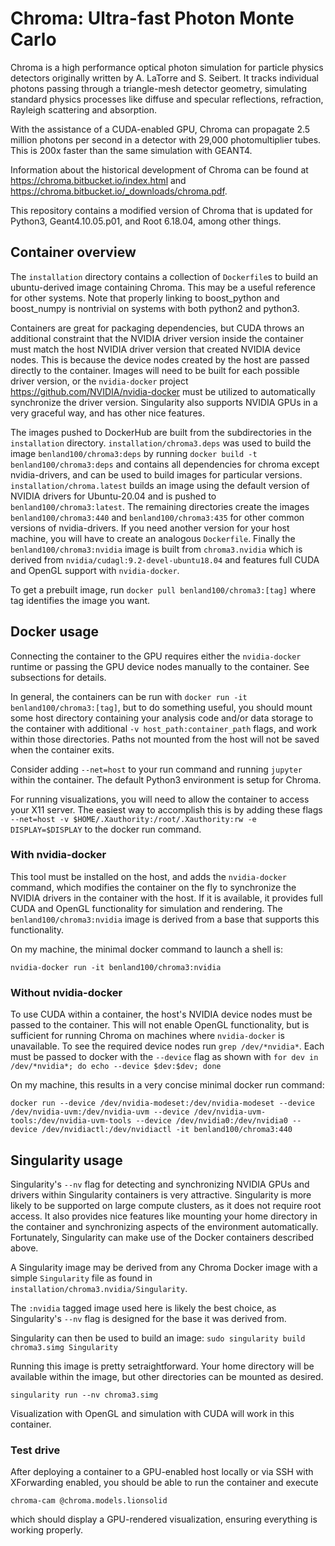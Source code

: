 # Chroma: Ultra-fast Photon Monte Carlo

Chroma is a high performance optical photon simulation for particle physics detectors originally written by A. LaTorre and S. Seibert. It tracks individual photons passing through a triangle-mesh detector geometry, simulating standard physics processes like diffuse and specular reflections, refraction, Rayleigh scattering and absorption.

With the assistance of a CUDA-enabled GPU, Chroma can propagate 2.5 million photons per second in a detector with 29,000 photomultiplier tubes. This is 200x faster than the same simulation with GEANT4.

Information about the historical development of Chroma can be found at https://chroma.bitbucket.io/index.html and https://chroma.bitbucket.io/_downloads/chroma.pdf.

This repository contains a modified version of Chroma that is updated for Python3, Geant4.10.05.p01, and Root 6.18.04, among other things.

## Container overview

The `installation` directory contains a collection of `Dockerfile`s to build an ubuntu-derived image containing Chroma. This may be a useful reference for other systems. Note that properly linking to boost_python and boost_numpy is nontrivial on systems with both python2 and python3.

Containers are great for packaging dependencies, but CUDA throws an additional constraint that the NVIDIA driver version inside the container must match the host NVIDIA driver version that created NVIDIA device nodes. This is because the device nodes created by the host are passed directly to the container. Images will need to be built for each possible driver version, or the `nvidia-docker` project https://github.com/NVIDIA/nvidia-docker must be utilized to automatically synchronize the driver version. Singularity also supports NVIDIA GPUs in a very graceful way, and has other nice features.

The images pushed to DockerHub are built from the subdirectories in the `installation` directory. `installation/chroma3.deps` was used to build the image `benland100/chroma3:deps` by running `docker build -t benland100/chroma3:deps` and contains all dependencies for chroma except nvidia-drivers, and can be used to build images for particular versions. `installation/chroma.latest` builds an image using the default version of NVIDIA drivers for Ubuntu-20.04 and is pushed to `benland100/chroma3:latest`. The remaining directories create the images `benland100/chroma3:440` and `benland100/chroma3:435` for other common versions of nvidia-drivers. If you need another version for your host machine, you will have to create an analogous `Dockerfile`. Finally the `benland100/chroma3:nvidia` image is built from `chroma3.nvidia` which is derived from `nvidia/cudagl:9.2-devel-ubuntu18.04` and features full CUDA and OpenGL support with `nvidia-docker`.

To get a prebuilt image, run `docker pull benland100/chroma3:[tag]` where tag identifies the image you want. 

## Docker usage

Connecting the container to the GPU requires either the `nvidia-docker` runtime or passing the GPU device nodes manually to the container. See subsections for details.

In general, the containers can be run with `docker run -it benland100/chroma3:[tag]`, but to do something useful, you should mount some host directory containing your analysis code and/or data storage to the container with additional `-v host_path:container_path` flags, and work within those directories. Paths not mounted from the host will not be saved when the container exits. 

Consider adding `--net=host` to your run command and running `jupyter` within the container. The default Python3 environment is setup for Chroma.

For running visualizations, you will need to allow the container to access your X11 server. The easiest way to accomplish this is by adding these flags `--net=host -v $HOME/.Xauthority:/root/.Xauthority:rw -e DISPLAY=$DISPLAY` to the docker run command.

### With nvidia-docker

This tool must be installed on the host, and adds the `nvidia-docker` command, which modifies the container on the fly to synchronize the NVIDIA drivers in the container with the host. If it is available, it provides full CUDA and OpenGL functionality for simulation and rendering. The `benland100/chroma3:nvidia` image is derived from a base that supports this functionality.

On my machine, the minimal docker command to launch a shell is:

`nvidia-docker run -it benland100/chroma3:nvidia`

### Without nvidia-docker

To use CUDA within a container, the host's NVIDIA device nodes must be passed to the container. This will not enable OpenGL functionality, but is sufficient for running Chroma on machines where `nvidia-docker` is unavailable. To see the required device nodes run `grep /dev/*nvidia*`. Each must be passed to docker with the `--device` flag as shown with `for dev in /dev/*nvidia*; do echo --device $dev:$dev; done`

On my machine, this results in a very concise minimal docker run command:

`docker run --device /dev/nvidia-modeset:/dev/nvidia-modeset --device /dev/nvidia-uvm:/dev/nvidia-uvm --device /dev/nvidia-uvm-tools:/dev/nvidia-uvm-tools --device /dev/nvidia0:/dev/nvidia0 --device /dev/nvidiactl:/dev/nvidiactl -it benland100/chroma3:440`

## Singularity usage

Singularity's `--nv` flag for detecting and synchronizing NVIDIA GPUs and drivers within Singularity containers is very attractive. Singularity is more likely to be supported on large compute clusters, as it does not require root access. It also provides nice features like mounting your home directory in the container and synchronizing aspects of the environment automatically. Fortunately, Singularity can make use of the Docker containers described above.

A Singularity image may be derived from any Chroma Docker image with a simple `Singularity` file as found in `installation/chroma3.nvidia/Singularity`.

The `:nvidia` tagged image used here is likely the best choice, as Singularity's `--nv` flag is designed for the base it was derived from. 

Singularity can then be used to build an image: `sudo singularity build chroma3.simg Singularity`

Running this image is pretty setraightforward. Your home directory will be available within the image, but other directories can be mounted as desired.

`singularity run --nv chroma3.simg`

Visualization with OpenGL and simulation with CUDA will work in this container.

### Test drive

After deploying a container to a GPU-enabled host locally or via SSH with XForwarding enabled, you should be able to run the container and execute 

`chroma-cam @chroma.models.lionsolid`

which should display a GPU-rendered visualization, ensuring everything is working properly.
